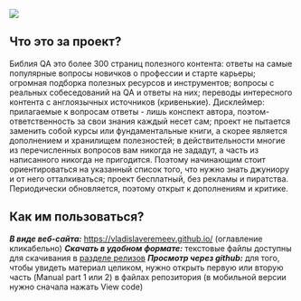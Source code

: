 ![](https://habrastorage.org/webt/un/ke/6d/unke6dmjxotrhtuqkkmppy88hqy.jpeg)

## Что это за проект?
Библия QA это более 300 страниц полезного контента:
ответы на самые популярные вопросы новичков о профессии и старте карьеры;
огромная подборка полезных ресурсов и инструментов;
вопросы с реальных собеседований на QA и ответы на них; 
переводы интересного контента с англоязычных источников (кривенькие).
Дисклеймер:
прилагаемые к вопросам ответы - лишь конспект автора, поэтом- ответственность за свои знания каждый несет сам;
проект не пытается заменить собой курсы или фундаментальные книги, а скорее является дополнением и хранилищем полезностей;
в действительности многие из перечисленных вопросов вам никогда не зададут,  а часть из написанного никогда не пригодится. Поэтому начинающим стоит ориентироваться на указанный список того, что нужно знать джуниору и от него отталкиваться;
проект бесплатный, без рекламы и пиратства. Периодически обновляется, поэтому открыт к дополнениям и критике.
## Как им пользоваться?
***В виде веб-сайта:***
 https://vladislaveremeev.github.io/ (оглавление кликабельно)
***Скачать в удобном формате:*** 
текстовые файлы доступны для скачивания в [разделе релизов](https://github.com/VladislavEremeev/QA_bible/releases)
***Просмотр через github:*** 
для того, чтобы увидеть материал целиком, нужно открыть первую или вторую часть (Manual part 1 или 2) в файлах репозитория (в мобильной версии нужно сначала нажать View code)

